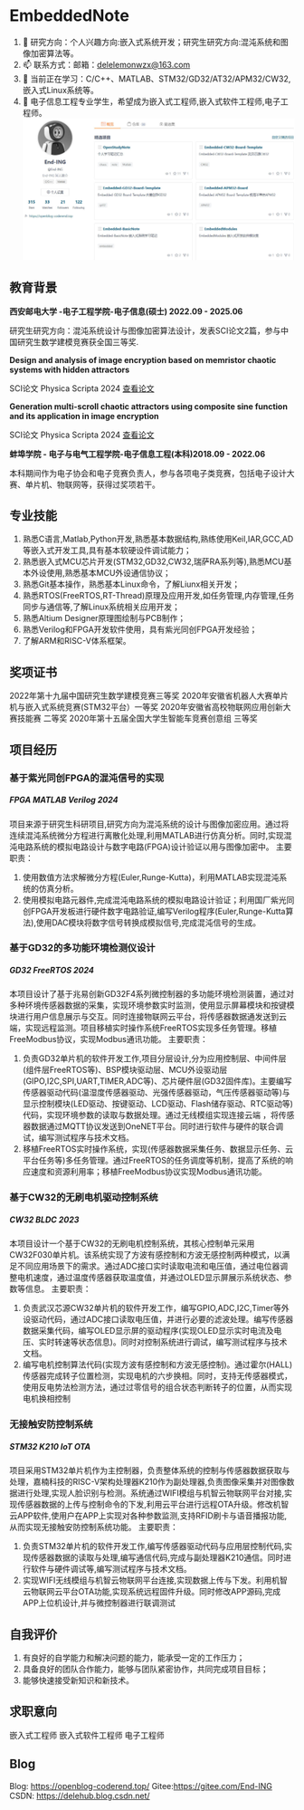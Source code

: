 # EmbeddedNote
1. 🌱 研究方向：个人兴趣方向:嵌入式系统开发；研究生研究方向:混沌系统和图像加密算法等。
2. 📫 联系方式：邮箱：delelemonwzx@163.com
3. 🌱 当前正在学习：C/C++、MATLAB、STM32/GD32/AT32/APM32/CW32,嵌入式Linux系统等。
4. 💬 电子信息工程专业学生，希望成为嵌入式工程师,嵌入式软件工程师,电子工程师。
![](pic/open.jpg)
## 教育背景

**西安邮电大学 -电子工程学院-电子信息(硕士)  2022.09 - 2025.06**

研究生研究方向：混沌系统设计与图像加密算法设计，发表SCI论文2篇，参与中国研究生数学建模竞赛获全国三等奖.

**Design and analysis of image encryption based on memristor chaotic systems with hidden attractors**

SCI论文 Physica Scripta 2024 [查看论文](https://iopscience.iop.org/article/10.1088/1402-4896/ad56cf)

**Generation multi-scroll chaotic attractors using composite sine function and its application in image encryption**

SCI论文 Physica Scripta 2024 [查看论文](https://iopscience.iop.org/article/10.1088/1402-4896/ad2b3f)

**蚌埠学院 - 电子与电气工程学院-电子信息工程(本科)2018.09 - 2022.06**

本科期间作为电子协会和电子竞赛负责人，参与各项电子类竞赛，包括电子设计大赛、单片机、物联网等，获得过奖项若干。

## 专业技能

1. 熟悉C语言,Matlab,Python开发,熟悉基本数据结构,熟练使用Keil,IAR,GCC,AD等嵌入式开发工具,具有基本软硬设件调试能力；
2. 熟悉嵌入式MCU芯片开发(STM32,GD32,CW32,瑞萨RA系列等),熟悉MCU基本外设使用,熟悉基本MCU外设通信协议；
3. 熟悉Git基本操作，熟悉基本Linux命令，了解Liunx相关开发；
4. 熟悉RTOS(FreeRTOS,RT-Thread)原理及应用开发,如任务管理,内存管理,任务同步与通信等,了解Linux系统相关应用开发；
5. 熟悉Altium Designer原理图绘制与PCB制作；
6. 熟悉Verilog和FPGA开发软件使用，具有紫光同创FPGA开发经验；
7. 了解ARM和RISC-V体系框架。

## 奖项证书

2022年第十九届中国研究生数学建模竞赛三等奖
2020年安徽省机器人大赛单片机与嵌入式系统竞赛(STM32平台）一等奖 
2020年安徽省高校物联网应用创新大赛技能赛 二等奖
2020年第十五届全国大学生智能车竞赛创意组 三等奖
## 项目经历

### 基于紫光同创FPGA的混沌信号的实现
##### FPGA MATLAB Verilog 2024
项目来源于研究生科研项目,研究方向为混沌系统的设计与图像加密应用。通过将连续混沌系统微分方程进行离散化处理,利用MATLAB进行仿真分析。同时,实现混沌电路系统的模拟电路设计与数字电路(FPGA)设计验证以用与图像加密中。
主要职责：
1. 使用数值方法求解微分方程(Euler,Runge-Kutta)，利用MATLAB实现混沌系统的仿真分析。
2. 使用模拟电路元器件,完成混沌电路系统的模拟电路设计验证；利用国厂紫光同创FPGA开发板进行硬件数字电路验证,编写Verilog程序(Euler,Runge-Kutta算法),使用DAC模块将数字信号转换成模拟信号,完成混沌信号的生成。
### 基于GD32的多功能环境检测仪设计
##### GD32 FreeRTOS 2024 
本项目设计了基于兆易创新GD32F4系列微控制器的多功能环境检测装置，通过对多种环境传感器数据的采集，实现环境参数实时监测，使用显示屏幕模块和按键模块进行用户信息展示与交互。同时连接物联网云平台，将传感器数据通发送到云端，实现远程监测。项目移植实时操作系统FreeRTOS实现多任务管理。移植FreeModbus协议，实现Modbus通讯功能。
主要职责：
1. 负责GD32单片机的软件开发工作,项目分层设计,分为应用控制层、中间件层(组件层FreeRTOS等)、BSP模块驱动层、MCU外设驱动层(GIPO,I2C,SPI,UART,TIMER,ADC等)、芯片硬件层(GD32固件库)。主要编写传感器驱动代码(温湿度传感器驱动、光强传感器驱动，气压传感器驱动等)与显示控制模块(LED驱动、按键驱动、LCD驱动、Flash储存驱动、RTC驱动等)代码，实现环境参数的读取与数据处理。通过无线模组实现连接云端 ，将传感器数据通过MQTT协议发送到OneNET平台。同时进行软件与硬件的联合调试，编写测试程序与技术文档。
2. 移植FreeRTOS实时操作系统，实现(传感器数据采集任务、数据显示任务、云平台任务等)多任务管理。通过FreeRTOS的任务调度等机制，提高了系统的响应速度和资源利用率；移植FreeModbus协议实现Modbus通讯功能。
### 基于CW32的无刷电机驱动控制系统
##### CW32 BLDC 2023
本项目设计一个基于CW32的无刷电机控制系统，其核心控制单元采用CW32F030单片机。该系统实现了方波有感控制和方波无感控制两种模式，以满足不同应用场景下的需求。通过ADC接口实时读取电流和电压值，通过电位器调整电机速度，通过温度传感器获取温度值，并通过OLED显示屏展示系统状态、参数等信息。
主要职责：
1. 负责武汉芯源CW32单片机的软件开发工作，编写GPIO,ADC,I2C,Timer等外设驱动代码，通过ADC接口读取电压值，并进行必要的滤波处理。编写传感器数据采集代码，编写OLED显示屏的驱动程序(实现OLED显示实时电流及电压、实时转速等状态信息)。同时对控制系统进行调试，编写测试程序与技术文档。
2. 编写电机控制算法代码(实现方波有感控制和方波无感控制)。通过霍尔(HALL)传感器完成转子位置检测，实现电机的六步换相。同时，支持无传感器模式，使用反电势法检测方法，通过过零信号的组合状态判断转子的位置，从而实现电机换相控制
### 无接触安防控制系统
##### STM32 K210 IoT OTA
项目采用STM32单片机作为主控制器，负责整体系统的控制与传感器数据获取与处理，嘉楠科技的RISC-V架构处理器K210作为副处理器,负责图像采集并对图像数据进行处理,实现人脸识别与检测。系统通过WIFI模组与机智云物联网平台对接,实现传感器数据的上传与控制命令的下发,利用云平台进行远程OTA升级。修改机智云APP软件,使用户在APP上实现对各种参数监测,支持RFID刷卡与语音播报功能,从而实现无接触安防控制系统功能。
主要职责：
1. 负责STM32单片机的软件开发工作,编写传感器驱动代码与应用层控制代码,实现传感器数据的读取与处理,编写通信代码,完成与副处理器K210通信。同时进行软件与硬件调试等,编写测试程序与技术文档。
2. 实现WIFI无线模组与机智云物联网平台连接,实现数据上传与下发。利用机智云物联网云平台OTA功能,实现系统远程固件升级。同时修改APP源码,完成APP上位机设计,并与微控制器进行联调测试

## 自我评价
1. 有良好的自学能力和解决问题的能力，能承受一定的工作压力；
2. 具备良好的团队合作能力，能够与团队紧密协作，共同完成项目目标；
3. 能够快速接受新知识和新技术。

## 求职意向

嵌入式工程师 嵌入式软件工程师 电子工程师

## Blog
Blog: https://openblog-coderend.top/
Gitee:https://gitee.com/End-ING
CSDN: https://delehub.blog.csdn.net/



